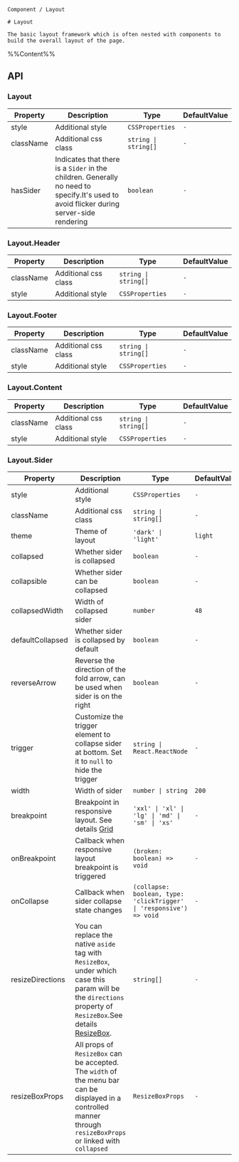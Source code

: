 `````
Component / Layout

# Layout

The basic layout framework which is often nested with components to build the overall layout of the page.
`````

%%Content%%

## API

### Layout

|Property|Description|Type|DefaultValue|
|---|---|---|---|
|style|Additional style|`CSSProperties`|`-`|
|className|Additional css class|`string \| string[]`|`-`|
|hasSider|Indicates that there is a `Sider` in the children. Generally no need to specify.It's used to avoid flicker during server-side rendering|`boolean`|`-`|

### Layout.Header

|Property|Description|Type|DefaultValue|
|---|---|---|---|
|className|Additional css class|`string \| string[]`|`-`|
|style|Additional style|`CSSProperties`|`-`|

### Layout.Footer

|Property|Description|Type|DefaultValue|
|---|---|---|---|
|className|Additional css class|`string \| string[]`|`-`|
|style|Additional style|`CSSProperties`|`-`|

### Layout.Content

|Property|Description|Type|DefaultValue|
|---|---|---|---|
|className|Additional css class|`string \| string[]`|`-`|
|style|Additional style|`CSSProperties`|`-`|

### Layout.Sider

|Property|Description|Type|DefaultValue|Version|
|---|---|---|---|---|
|style|Additional style|`CSSProperties`|`-`|-|
|className|Additional css class|`string \| string[]`|`-`|-|
|theme|Theme of layout|`'dark' \| 'light'`|`light`|-|
|collapsed|Whether sider is collapsed|`boolean`|`-`|-|
|collapsible|Whether sider can be collapsed|`boolean`|`-`|-|
|collapsedWidth|Width of collapsed sider|`number`|`48`|-|
|defaultCollapsed|Whether sider is collapsed by default|`boolean`|`-`|-|
|reverseArrow|Reverse the direction of the fold arrow, can be used when sider is on the right|`boolean`|`-`|-|
|trigger|Customize the trigger element to collapse sider at bottom. Set it to `null` to hide the trigger|`string \| React.ReactNode`|`-`|-|
|width|Width of sider|`number \| string`|`200`|-|
|breakpoint|Breakpoint in responsive layout. See details [Grid](/react/components/Grid)|`'xxl' \| 'xl' \| 'lg' \| 'md' \| 'sm' \| 'xs'`|`-`|-|
|onBreakpoint|Callback when responsive layout breakpoint is triggered|`(broken: boolean) => void`|`-`|-|
|onCollapse|Callback when sider collapse state changes|`(collapse: boolean, type: 'clickTrigger' \| 'responsive') => void`|`-`|-|
|resizeDirections|You can replace the native `aside` tag with `ResizeBox`, under which case this param will be the `directions` property of `ResizeBox`.See details [ResizeBox](/react/components/resize-box).|`string[]`|`-`|-|
|resizeBoxProps|All props of `ResizeBox` can be accepted. The `width` of the menu bar can be displayed in a controlled manner through `resizeBoxProps` or linked with `collapsed`|`ResizeBoxProps`|`-`|2.34.0|
